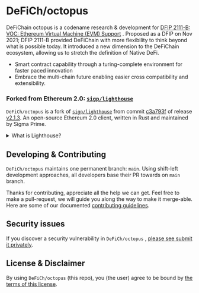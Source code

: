 # DeFiCh/octopus

DeFiChain octopus is a codename research & development
for [DFIP 2111-B: VOC: Ethereum Virtual Machine (EVM) Support](https://github.com/DeFiCh/dfips/issues/96)
. Proposed as a DFIP on Nov 2021; DFIP 2111-B provided DeFiChain with more flexibility to think
beyond what is possible today. It introduced a new dimension to the DeFiChain ecosystem, allowing us
to stretch the definition of Native DeFi.

- Smart contract capability through a turing-complete environment for faster paced innovation
- Embrace the multi-chain future enabling easier cross compatibility and extensibility.

### Forked from Ethereum 2.0: [`sigp/lighthouse`](https://github.com/sigp/lighthouse)

`DeFiCh/octopus` is a fork of [`sigp/lighthouse`](https://github.com/sigp/lighthouse) from
commit [c3a793f](https://github.com/sigp/lighthouse/commit/c3a793fd73a3b11b130b82032904d39c952869e4)
of release [v2.1.3](https://github.com/sigp/lighthouse/releases/tag/v2.1.3). An open-source Ethereum
2.0 client, written in Rust and maintained by Sigma Prime.

<details>
<summary>What is Lighthouse?</summary>

- Ready for use on Eth2 mainnet.
- Fully open-source, licensed under Apache 2.0.
- Security-focused. Fuzzing techniques have been continuously applied and several external security
  reviews have been performed.
- Built in [Rust](https://www.rust-lang.org), a modern language providing unique safety guarantees
  and excellent performance (comparable to C++).
- Funded by various organisations, including Sigma Prime, the Ethereum Foundation, ConsenSys, the
  Decentralization Foundation and private individuals.
- Actively involved in the specification and security analysis of the Ethereum 2.0 specification.

</details>

## Developing & Contributing

`DeFiCh/octopus` maintains one permanent branch: `main`. Using shift-left development approaches,
all developers base their PR towards on `main` branch.

Thanks for contributing, appreciate all the help we can get. Feel free to make a pull-request, we
will guide you along the way to make it merge-able. Here are some of our
documented [contributing guidelines](CONTRIBUTING.md).

## Security issues

If you discover a security vulnerability in `DeFiCh/octopus`
, [please see submit it privately](https://github.com/DeFiCh/.github/blob/main/SECURITY.md).

## License & Disclaimer

By using `DeFiCh/octopus` (this repo), you (the user) agree to be bound
by [the terms of this license](LICENSE).

